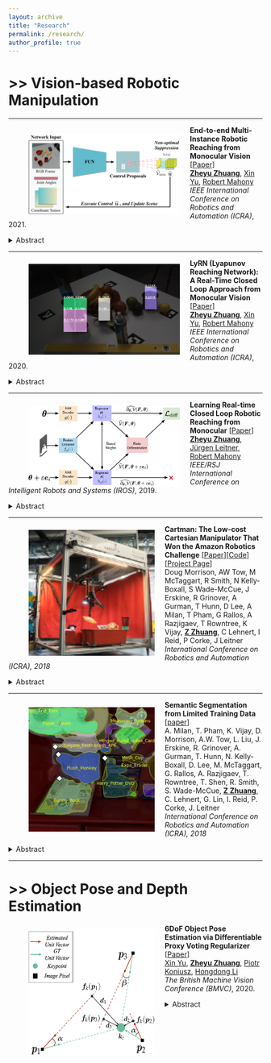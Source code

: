 ```yaml
---
layout: archive
title: "Research"
permalink: /research/
author_profile: true
---
```



# >> Vision-based Robotic Manipulation
---
<img align="left" width="300" height="160" src="./../images/conf_icra_2021.png" style="padding-right:20px; padding-left:40px; padding-top:15px"/> 

**End-to-end Multi-Instance Robotic Reaching from Monocular Vision** [[Paper](https://ieeexplore.ieee.org/abstract/document/9561518)]<br>
[**Zheyu Zhuang**](https://zheyu-zhuang.github.io), [Xin Yu](https://profiles.uts.edu.au/Xin.Yu), [Robert Mahony](https://cecs.anu.edu.au/people/robert-mahony)<br>
<em>IEEE International Conference on Robotics and Automation (ICRA)</em>, 2021.
<details>
  <summary>Abstract</summary>
<sub>
Multi-instance scenes are especially challenging for end-to-end visuomotor (image-to-control) learning algorithms. “Pipeline” visual servo control algorithms use separate detection, selection and servo stages, allowing algorithms to focus on a single object instance during servo control. End-to-end systems do not have separate detection and selection stages and need to address the visual ambiguities introduced by the presence of an arbitrary number of visually identical or similar objects during servo control. However, end-to-end schemes avoid embedding errors from detection and selection stages in the servo control behaviour, are more dynamically robust to changing scenes and are algorithmically simpler. In this paper, we present a reactive real-time end-to-end visuomotor learning algorithm for multi-instance reaching. The proposed algorithm uses a monocular RGB image and the manipulator’s joint angles as the input to a light-weight fully-convolutional network (FCN) to generate control candidates. A key innovation of the proposed method is identifying the optimal control candidate by regressing a control-Lyapunov function (cLf) value. The multi-instance capability emerges naturally from the stability analysis associated with the cLf formulation...</sub>
</details>


---

<img align="left" width="300" height="180" src="./../images/icra2020_teaser.png" style="padding-right:20px; padding-left:40px; padding-top:10px"/>

**LyRN (Lyapunov Reaching Network): A Real-Time Closed Loop Approach from Monocular Vision** [[Paper](https://arxiv.org/pdf/2005.12072.pdf)]<br>
[**Zheyu Zhuang**](https://zheyu-zhuang.github.io), [Xin Yu](https://profiles.uts.edu.au/Xin.Yu), [Robert Mahony](https://cecs.anu.edu.au/people/robert-mahony)<br>
<em>IEEE International Conference on Robotics and Automation (ICRA)</em>, 2020.
<details>
  <summary>Abstract</summary>
<sub>
We propose a closed-loop, multi-instance control algorithm for visually guided reaching based on novel learning principles. A control Lyapunov function methodology is used to design a reaching action for a complex multi-instance task in the case where full state information (poses of all potential reaching points) is available. The proposed algorithm uses monocular vision and manipulator joint angles as the input to a deep convolution neural network to predict the value of the control Lyapunov function (cLf) and corresponding velocity control. The resulting network output is used in real-time as visual control for the grasping task with the multi-instance capability emerging naturally from the design of the control Lyapunov function...</sub>
</details>

---

<img align="left" width="300" height="160" src="./../images/iros2019_teaser.png" style="padding-right:20px; padding-left:40px; padding-top:10px"/> 

**Learning Real-time Closed Loop Robotic Reaching from Monocular** [[Paper](https://arxiv.org/pdf/2005.12072.pdf)]
[**Zheyu Zhuang**](https://zheyu-zhuang.github.io), [Jürgen Leitner](https://juxi.net), [Robert Mahony](https://cecs.anu.edu.au/people/robert-mahony)<br>
<em>IEEE/RSJ International Conference on Intelligent Robots and Systems (IROS)</em>, 2019. 
<details>
  <summary>Abstract</summary>
<sub> Visual reaching and grasping is a fundamental problem in robotics research. This paper proposes a novel approach based on deep learning a control Lyapunov function and its derivatives by encouraging a differential constraint in addition to vanilla regression that directly regresses independent joint control inputs. A key advantage of the proposed approach is that an estimate of the value of the control Lyapunov function is available in real-time that can be used to monitor the system performance and provide a level of assurance concerning progress towards the goal. The results we obtain demonstrate that the proposed approach is more robust and more reliable than vanilla regression.</sub>
</details>

---

<img align="left" width="250" height="250" src="./../images/morrison2018cartman.jpg" style="padding-right:20px; padding-left:40px; padding-top:10px"/> 

**Cartman: The Low-cost Cartesian Manipulator That Won the Amazon Robotics Challenge** [[Paper](https://arxiv.org/abs/1709.06283)][[Code](https://github.com/warehouse-picking-automation-challenges/team_acrv_2017)][[Project Page](http://juxi.net/projects/AmazonRoboticsChallenge/)]<br>
Doug Morrison, AW Tow, M McTaggart, R Smith, N Kelly-Boxall, S Wade-McCue, J Erskine, R Grinover, A Gurman, T Hunn, D Lee, A Milan, T Pham, G Rallos, A Razjigaev, T Rowntree, K Vijay, [**Z Zhuang**](https://zheyu-zhuang.github.io), C Lehnert, I Reid, P Corke, J Leitner<br>
<em>International Conference on Robotics and Automation (ICRA), 2018</em>
<details>
  <summary>Abstract</summary>
<sub>
The Amazon Robotics Challenge enlisted sixteen teams to each design a pick-and-place robot for autonomous warehousing, addressing development in robotic vision and manipulation. This paper presents the design of our custom- built, cost-effective, Cartesian robot system Cartman, which won first place in the competition finals by stowing 14 (out of 16) and picking all 9 items in 27 minutes, scoring a total of 272 points. We highlight our experience-centred design methodology and key aspects of our system that contributed to our competitiveness. We believe these aspects are crucial to building robust and effective robotic systems.</sub>
</details>

---

<img align="left" width="250" height="250" src="./../images/milan2018semantic.jpg" style="padding-right:20px; padding-left:40px; padding-top:10px"/> 

**Semantic Segmentation from Limited Training Data** [[paper](https://arxiv.org/abs/1709.07665)]<br>
A. Milan, T. Pham, K. Vijay, D. Morrison, A.W. Tow, L. Liu, J. Erskine, R. Grinover, A. Gurman, T. Hunn, N. Kelly-Boxall, D. Lee, M. McTaggart, G. Rallos, A. Razjigaev, T. Rowntree, T. Shen, R. Smith, S. Wade-McCue, [**Z Zhuang**](https://zheyu-zhuang.github.io), C. Lehnert, G. Lin, I. Reid, P. Corke, J. Leitner<br>
<em>International Conference on Robotics and Automation (ICRA), 2018 </em>
<details>
  <summary>Abstract</summary>
<sub>
We present our approach for robotic perception in cluttered scenes that led to winning the recent Amazon Robotics Challenge (ARC) 2017. Next to small objects with shiny and transparent surfaces, the biggest challenge of the 2017 competition was the introduction of unseen categories. In contrast to traditional approaches which require large collections of annotated data and many hours of training, the task here was to obtain a robust perception pipeline with only few minutes of data acquisition and training time. To that end, we present two strategies that we explored. One is a deep metric learning approach that works in three separate steps: semantic-agnostic boundary detection, patch classification and pixel-wise voting. The other is a fully-supervised semantic segmentation approach with efficient dataset collection. We conduct an extensive analysis of the two methods on our ARC 2017 dataset. Interestingly, only few examples of each class are sufficient to fine-tune even very deep convolutional neural networks for this specific task.</sub>
</details>

---

# >> Object Pose and Depth Estimation

<img align="left" width="250" height="250" src="./../images/yu_bmvc_2020.png" style="padding-right:20px; padding-left:40px; padding-top:10px"/> 

**6DoF Object Pose Estimation via Differentiable Proxy Voting Regularizer** [[Paper](https://www.bmvc2020-conference.com/assets/papers/0287.pdf)]<br>
[Xin Yu](https://profiles.uts.edu.au/Xin.Yu), [**Zheyu Zhuang**](https://zheyu-zhuang.github.io), [Piotr Koniusz](http://users.cecs.anu.edu.au/~koniusz/), [Hongdong Li](http://users.cecs.anu.edu.au/~hongdong/)<br>
<em>The British Machine Vision Conference (BMVC)</em>, 2020.
<details>
  <summary>Abstract</summary>
<sub>
Estimating a 6DOF object pose from a single image is very challenging due to occlusions or textureless appearances. Vector-field based keypoint voting has demonstrated its effectiveness and superiority on tackling those issues. However, direct regression of vector-fields neglects that the distances between pixels and keypoints also affect the deviations of hypotheses dramatically. In other words, small errors in direction vectors may generate severely deviated hypotheses when pixels are far away from a keypoint. In this paper, we aim to reduce such errors by incorporating the distances between pixels and keypoints into our objective. To this end, we develop a simple yet effective differentiable proxy voting regularizer (DPVR) which mimics the hypothesis selection in the voting procedure. By exploiting our voting regularizer, we are able to train our network in an end-to-end manner. Experiments on widely used datasets, i.e., LINEMOD and Occlusion LINEMOD, manifest that our DPVR improves pose estimation performance significantly and speeds up the training convergence.</sub>
</details>